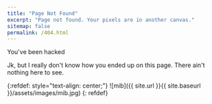 ```yaml
---
title: "Page Not Found"
excerpt: "Page not found. Your pixels are in another canvas."
sitemap: false
permalink: /404.html
---
```


You've been hacked

Jk, but I really don't know how you ended up on this page. There ain't nothing here to see.

{:refdef: style="text-align: center;"}
![mib]({{ site.url }}{{ site.baseurl }}/assets/images/mib.jpg)
{: refdef}


<script>
  var GOOG_FIXURL_LANG = 'en';
  var GOOG_FIXURL_SITE = '{{ site.url }}'
</script>
<script src="https://linkhelp.clients.google.com/tbproxy/lh/wm/fixurl.js">
</script>
